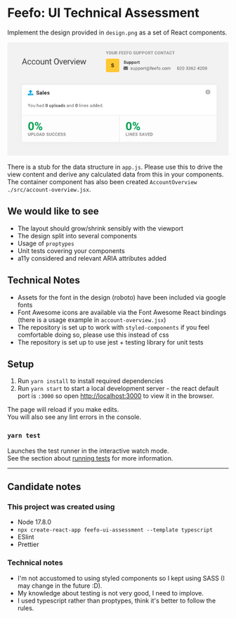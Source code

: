 # Feefo: UI Technical Assessment

Implement the design provided in `design.png` as a set of React components.

![account overview design](./design.png?raw=true)

There is a stub for the data structure in `app.js`. Please use this to drive the view content and derive any calculated data from this in your components. The container component has also been created `AccountOverview` `./src/account-overview.jsx`.

## We would like to see
- The layout should grow/shrink sensibly with the viewport
- The design split into several components
- Usage of `proptypes`
- Unit tests covering your components
- a11y considered and relevant ARIA attributes added

## Technical Notes
- Assets for the font in the design (roboto) have been included via google fonts
- Font Awesome icons are available via the Font Awesome React bindings (there is a usage example in `account-overview.jsx`)
- The repository is set up to work with `styled-components` if you feel comfortable doing so, please use this instead of css
- The repository is set up to use jest + testing library for unit tests

## Setup
1. Run `yarn install` to install required dependencies
2. Run `yarn start` to start a local development server - the react default port is `:3000` so 
open [http://localhost:3000](http://localhost:3000) to view it in the browser.

The page will reload if you make edits.\
You will also see any lint errors in the console.

### `yarn test`

Launches the test runner in the interactive watch mode.\
See the section about [running tests](https://facebook.github.io/create-react-app/docs/running-tests) for more information.

-----------------------------------------------------

## Candidate notes

### This project was created using

- Node 17.8.0
- `npx create-react-app feefo-ui-assessment --template typescript`
- ESlint
- Prettier

### Technical notes
- I'm not accustomed to using styled components so I kept using SASS (I may change in the future :D).
- My knowledge about testing is not very good, I need to implove.
- I used typescript rather than proptypes, think it's better to follow the rules.